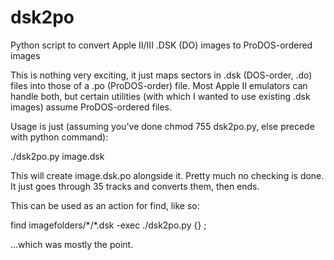 # dsk2po
Python script to convert Apple II/III .DSK (DO) images to ProDOS-ordered images

This is nothing very exciting, it just maps sectors in .dsk (DOS-order, .do) files
into those of a .po (ProDOS-order) file.  Most Apple II emulators can handle both,
but certain utilities (with which I wanted to use existing .dsk images) assume
ProDOS-ordered files.

Usage is just (assuming you've done chmod 755 dsk2po.py, else precede with python command):

./dsk2po.py image.dsk

This will create image.dsk.po alongside it.  Pretty much no checking is done.
It just goes through 35 tracks and converts them, then ends.

This can be used as an action for find, like so:

find imagefolders/\*/\*.dsk -exec ./dsk2po.py {} \;

...which was mostly the point.